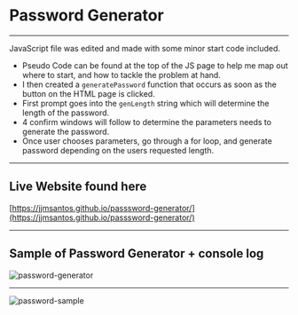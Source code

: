 # Password Generator

***

JavaScript file was edited and made with some minor start code included.
* Pseudo Code can be found at the top of the JS page to help me map out where to start, and how to tackle the problem at hand.
* I then created a `generatePassword` function that occurs as soon as the button on the HTML page is clicked.
* First prompt goes into the `genLength` string which will determine the length of the password.
* 4 confirm windows will follow to determine the parameters needs to generate the password.
* Once user chooses parameters, go through a for loop, and generate password depending on the users requested length.

***

## Live Website found here
[https://jjmsantos.github.io/passsword-generator/](https://jjmsantos.github.io/passsword-generator/)

***

## Sample of Password Generator + console log
![password-generator](https://user-images.githubusercontent.com/77421219/110580424-aae0ac00-8136-11eb-932d-703b2a741131.PNG)
***
![password-sample](https://user-images.githubusercontent.com/77421219/110580459-c055d600-8136-11eb-9ccc-a81e6ba7c5aa.PNG)
